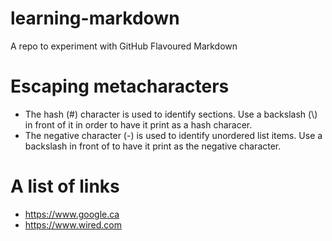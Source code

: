 # learning-markdown
A repo to experiment with GitHub Flavoured Markdown

# Escaping metacharacters
- The hash (\#) character is used to identify sections. Use a
backslash (\\) in front of it in order to have it print as a hash
characer.
- The negative character (\-) is used to identify unordered list
items. Use a backslash in front of to have it print as the negative
character.

# A list of links
- https://www.google.ca
- https://www.wired.com
